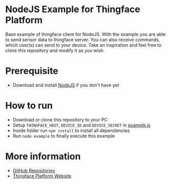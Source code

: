 # NodeJS Example for Thingface Platform
Base example of thingface client for NodeJS. With the example you are able to send sensor data to thingface server.
You can also receive commands, which user(s) can send to your device.
Take an inspiration and feel free to clone this repository and modify it as you wish.

# Prerequisite
- Download and install [NodeJS](https://nodejs.org/) if you don't have yet

# How to run
- Download or clone this repository to your PC
- Setup `THINGFACE_HOST`, `DEVICE_ID` and `DEVICE_SECRET` in [example.js](example.js)
- Inside folder run `npm install` to install all dependencies
- Run `node example` to finally execute this example

# More information
- [GitHub Repositories](https://github.com/thingface "GitHub Repositories")
- [Thingface Platform Website](http://thingface.io/ "Thingface Platform Website")
